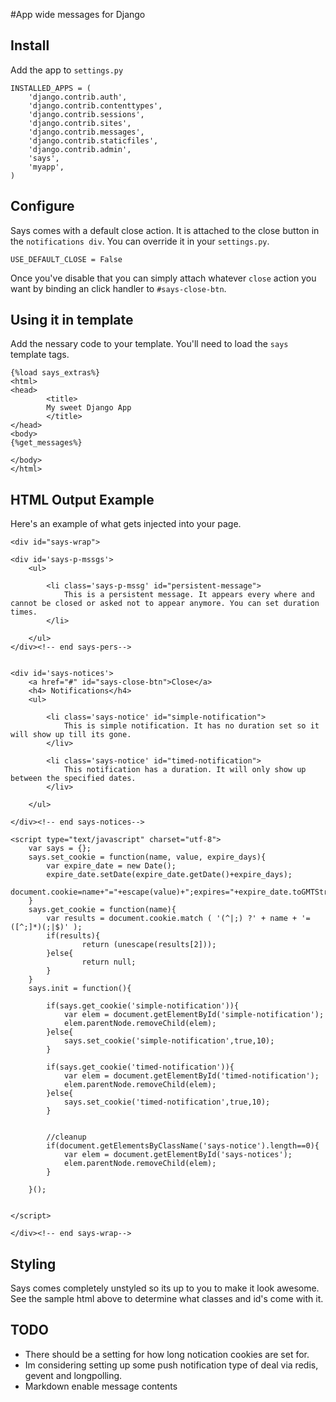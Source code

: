 #App wide messages for Django

## Install
Add the app to ```settings.py```
```
INSTALLED_APPS = (
    'django.contrib.auth',
    'django.contrib.contenttypes',
    'django.contrib.sessions',
    'django.contrib.sites',
    'django.contrib.messages',
    'django.contrib.staticfiles',
    'django.contrib.admin',
    'says',
    'myapp',
)
```

## Configure
Says comes with a default close action. It is attached to the close button in the ```notifications div```. You can override it in your ```settings.py```. 
```
USE_DEFAULT_CLOSE = False 
```
Once you've disable that you can simply attach whatever ```close``` action you want by binding an click handler to ```#says-close-btn```.

## Using it in template
Add the nessary code to your template. You'll need to load the ```says``` template tags.
```
{%load says_extras%}
<html>
<head>
        <title>
		My sweet Django App
        </title>
</head>
<body>
{%get_messages%}

</body>
</html>
```

## HTML Output Example
Here's an example of what gets injected into your page.
```
<div id="says-wrap">

<div id='says-p-mssgs'>
	<ul>
	
		<li class='says-p-mssg' id="persistent-message">
			This is a persistent message. It appears every where and cannot be closed or asked not to appear anymore. You can set duration times.
		</li>
	
	</ul>
</div><!-- end says-pers-->


<div id='says-notices'>
	<a href="#" id="says-close-btn">Close</a>
	<h4> Notifications</h4>
	<ul>
	
		<li class='says-notice' id="simple-notification">
			This is simple notification. It has no duration set so it will show up till its gone.
		</liv>
	
		<li class='says-notice' id="timed-notification">
			This notification has a duration. It will only show up between the specified dates.
		</liv>
	
	</ul>

</div><!-- end says-notices-->

<script type="text/javascript" charset="utf-8">
	var says = {};
	says.set_cookie = function(name, value, expire_days){
		var expire_date = new Date();
		expire_date.setDate(expire_date.getDate()+expire_days);
		document.cookie=name+"="+escape(value)+";expires="+expire_date.toGMTString();
	}
	says.get_cookie = function(name){
		var results = document.cookie.match ( '(^|;) ?' + name + '=([^;]*)(;|$)' );
  		if(results){
    			return (unescape(results[2]));
  		}else{
    			return null;
		}
	}
	says.init = function(){
		
		if(says.get_cookie('simple-notification')){
			var elem = document.getElementById('simple-notification');
			elem.parentNode.removeChild(elem);
		}else{
			says.set_cookie('simple-notification',true,10);
		}
		
		if(says.get_cookie('timed-notification')){
			var elem = document.getElementById('timed-notification');
			elem.parentNode.removeChild(elem);
		}else{
			says.set_cookie('timed-notification',true,10);
		}
		
		
		//cleanup
		if(document.getElementsByClassName('says-notice').length==0){
			var elem = document.getElementById('says-notices');
			elem.parentNode.removeChild(elem);
		}

	}();	


</script>

</div><!-- end says-wrap-->
```

## Styling
Says comes completely unstyled so its up to you to make it look awesome. See the sample html above to determine what classes and id's come with it.

## TODO
* There should be a setting for how long notication cookies are set for.
* Im considering setting up some push notification type of deal via redis, gevent and longpolling.
* Markdown enable message contents

